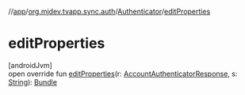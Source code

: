 //[app](../../../index.md)/[org.mjdev.tvapp.sync.auth](../index.md)/[Authenticator](index.md)/[editProperties](edit-properties.md)

# editProperties

[androidJvm]\
open override fun [editProperties](edit-properties.md)(r: [AccountAuthenticatorResponse](https://developer.android.com/reference/kotlin/android/accounts/AccountAuthenticatorResponse.html), s: [String](https://kotlinlang.org/api/latest/jvm/stdlib/kotlin/-string/index.html)): [Bundle](https://developer.android.com/reference/kotlin/android/os/Bundle.html)
